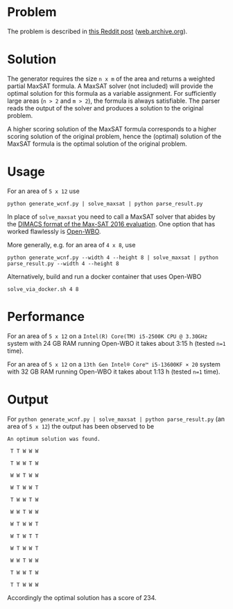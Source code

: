 # Problem
The problem is described in [this Reddit post](https://www.reddit.com/r/AskComputerScience/comments/m4mxgq/is_this_problem_intractable/) ([web.archive.org](https://web.archive.org/web/20210321165456/https://www.reddit.com/r/AskComputerScience/comments/m4mxgq/is_this_problem_intractable/)).

# Solution
The generator requires the size `n x m` of the area and returns a weighted partial MaxSAT formula.
A MaxSAT solver (not included) will provide the optimal solution for this formula as a variable assignment.
For sufficiently large areas (`n > 2` and `m > 2`), the formula is always satisfiable.
The parser reads the output of the solver and produces a solution to the original problem.

A higher scoring solution of the MaxSAT formula corresponds to a higher scoring solution of the original problem,
hence the (optimal) solution of the MaxSAT formula is the optimal solution of the original problem.

# Usage
For an area of `5 x 12` use

    python generate_wcnf.py | solve_maxsat | python parse_result.py

In place of `solve_maxsat` you need to call a MaxSAT solver that abides by the
[DIMACS format of the Max-SAT 2016 evaluation](http://maxsat.ia.udl.cat/requirements/).
One option that has worked flawlessly is [Open-WBO](https://github.com/sat-group/open-wbo).

More generally, e.g. for an area of `4 x 8`, use

    python generate_wcnf.py --width 4 --height 8 | solve_maxsat | python parse_result.py --width 4 --height 8
    
Alternatively, build and run a docker container that uses Open-WBO

    solve_via_docker.sh 4 8

# Performance
For an area of `5 x 12` on a `Intel(R) Core(TM) i5-2500K CPU @ 3.30GHz` system with 24 GB RAM running Open-WBO
it takes about 3:15 h (tested `n=1` time).

For an area of `5 x 12` on a `13th Gen Intel® Core™ i5-13600KF × 20` system with 32 GB RAM running Open-WBO
it takes about 1:13 h (tested `n=1` time).

# Output
For `python generate_wcnf.py | solve_maxsat | python parse_result.py` (an area of `5 x 12`)
the output has been observed to be

    An optimum solution was found.

     T T W W W

     T W W T W

     W W T W W

     W T W W T

     T W W T W

     W W T W W

     W T W W T

     W T W T T

     W T W W T

     W W T W W

     T W W T W

     T T W W W

    
Accordingly the optimal solution has a score of 234.

